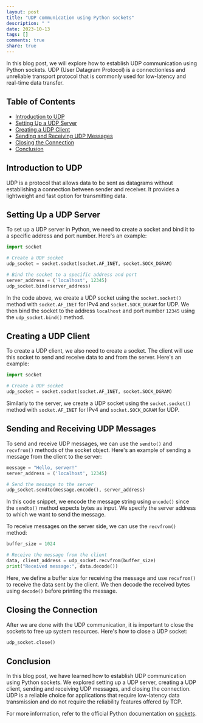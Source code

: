 ```yaml
---
layout: post
title: "UDP communication using Python sockets"
description: " "
date: 2023-10-13
tags: []
comments: true
share: true
---
```


In this blog post, we will explore how to establish UDP communication using Python sockets. UDP (User Datagram Protocol) is a connectionless and unreliable transport protocol that is commonly used for low-latency and real-time data transfer.

## Table of Contents
- [Introduction to UDP](#introduction-to-udp)
- [Setting Up a UDP Server](#setting-up-a-udp-server)
- [Creating a UDP Client](#creating-a-udp-client)
- [Sending and Receiving UDP Messages](#sending-and-receiving-udp-messages)
- [Closing the Connection](#closing-the-connection)
- [Conclusion](#conclusion)

## Introduction to UDP

UDP is a protocol that allows data to be sent as datagrams without establishing a connection between sender and receiver. It provides a lightweight and fast option for transmitting data.

## Setting Up a UDP Server

To set up a UDP server in Python, we need to create a socket and bind it to a specific address and port number. Here's an example:

```python
import socket

# Create a UDP socket
udp_socket = socket.socket(socket.AF_INET, socket.SOCK_DGRAM)

# Bind the socket to a specific address and port
server_address = ('localhost', 12345)
udp_socket.bind(server_address)
```

In the code above, we create a UDP socket using the `socket.socket()` method with `socket.AF_INET` for IPv4 and `socket.SOCK_DGRAM` for UDP. We then bind the socket to the address `localhost` and port number `12345` using the `udp_socket.bind()` method.

## Creating a UDP Client

To create a UDP client, we also need to create a socket. The client will use this socket to send and receive data to and from the server. Here's an example:

```python
import socket

# Create a UDP socket
udp_socket = socket.socket(socket.AF_INET, socket.SOCK_DGRAM)
```

Similarly to the server, we create a UDP socket using the `socket.socket()` method with `socket.AF_INET` for IPv4 and `socket.SOCK_DGRAM` for UDP.

## Sending and Receiving UDP Messages

To send and receive UDP messages, we can use the `sendto()` and `recvfrom()` methods of the socket object. Here's an example of sending a message from the client to the server:

```python
message = "Hello, server!"
server_address = ('localhost', 12345)

# Send the message to the server
udp_socket.sendto(message.encode(), server_address)
```

In this code snippet, we encode the message string using `encode()` since the `sendto()` method expects bytes as input. We specify the server address to which we want to send the message.

To receive messages on the server side, we can use the `recvfrom()` method:

```python
buffer_size = 1024

# Receive the message from the client
data, client_address = udp_socket.recvfrom(buffer_size)
print("Received message:", data.decode())
```

Here, we define a buffer size for receiving the message and use `recvfrom()` to receive the data sent by the client. We then decode the received bytes using `decode()` before printing the message.

## Closing the Connection

After we are done with the UDP communication, it is important to close the sockets to free up system resources. Here's how to close a UDP socket:

```python
udp_socket.close()
```

## Conclusion

In this blog post, we have learned how to establish UDP communication using Python sockets. We explored setting up a UDP server, creating a UDP client, sending and receiving UDP messages, and closing the connection. UDP is a reliable choice for applications that require low-latency data transmission and do not require the reliability features offered by TCP.

For more information, refer to the official Python documentation on [sockets](https://docs.python.org/3/library/socket.html).